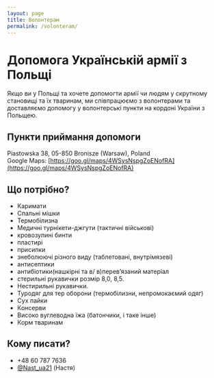 ```yaml
---
layout: page
title: Волонтерам
permalink: /volonteram/
---
```


# Допомога Українській армії з Польщі

Якщо ви у Польщі та хочете допомогти армії чи людям у скрутному становищі та їх тваринам, ми співпрацюємо з волонтерами та доставляємо допомогу у волонтерські пункти на кордоні України з Польщею.

## Пункти приймання допомоги

Piastowska 38, 05-850 Bronisze (Warsaw), Poland  
Google Maps: [https://goo.gl/maps/4WSysNspgZoENofRA](https://goo.gl/maps/4WSysNspgZoENofRA)

## Що потрібно?
- Каримати
- Спальні мішки
- Термобілизна
- Медичні турнікети-джгути (тактичні військові)
- кровозупині бинти
- пластирі
- присипки
- знеболюючі різного виду  (таблетовані, внутрімязеві)
- антисептики
- антибіотики(нашкірні та в/ в)перев’язаний матеріал
- стерильні рукавички  розмір 8,0, 8,5.
- Нестирильні рукавички.
- Туродяг для тер оборони (термобілизни, непромокаємий одяг)
- Сух пайки
- Консерви
- Високо вуглеводна їжа (батончики, і таке інше)
- Корм тваринам

## Кому писати?

- +48 60 787 7636
- <a href="https://telegram.me/Nast_ua21">@Nast_ua21</a> (Настя)

